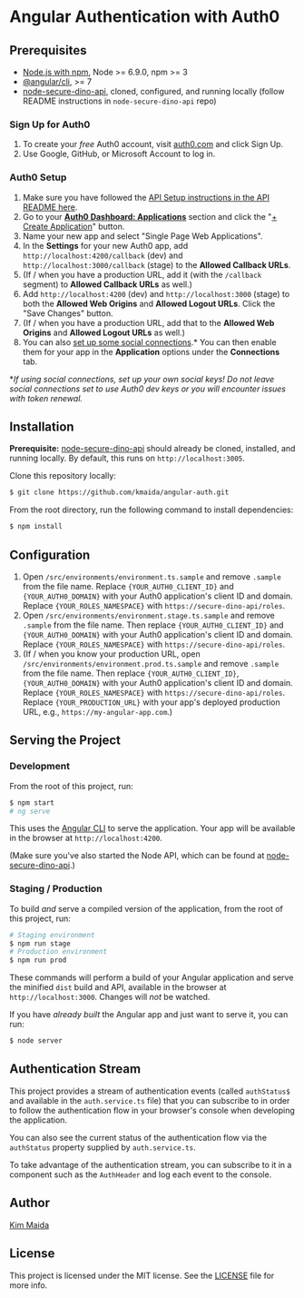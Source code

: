 # Angular Authentication with Auth0

## Prerequisites

* [Node.js with npm](http://nodejs.org), Node >= 6.9.0, npm >= 3
* [@angular/cli](https://github.com/angular/angular-cli), >= 7
* [node-secure-dino-api](https://github.com/kmaida/node-secure-dino-api), cloned, configured, and running locally (follow README instructions in `node-secure-dino-api` repo)

### Sign Up for Auth0

1. To create your _free_ Auth0 account, visit [auth0.com](https://auth0.com) and click Sign Up.
2. Use Google, GitHub, or Microsoft Account to log in.

### Auth0 Setup

1. Make sure you have followed the [API Setup instructions in the API README here](https://github.com/kmaida/node-secure-dino-api#auth0-setup).
2. Go to your [**Auth0 Dashboard: Applications**](https://manage.auth0.com/#/applications) section and click the "[+ Create Application](https://manage.auth0.com/#/applications/create)" button.
3. Name your new app and select "Single Page Web Applications".
4. In the **Settings** for your new Auth0 app, add `http://localhost:4200/callback` (dev) and `http://localhost:3000/callback` (stage) to the **Allowed Callback URLs**.
5. (If / when you have a production URL, add it (with the `/callback` segment) to **Allowed Callback URLs** as well.)
6. Add `http://localhost:4200` (dev) and `http://localhost:3000` (stage) to both the **Allowed Web Origins** and **Allowed Logout URLs**. Click the "Save Changes" button.
7. (If / when you have a production URL, add that to the **Allowed Web Origins** and **Allowed Logout URLs** as well.)
8. You can also [set up some social connections](https://manage.auth0.com/#/connections/social).* You can then enable them for your app in the **Application** options under the **Connections** tab.

*_If using social connections, set up your own social keys! Do not leave social connections set to use Auth0 dev keys or you will encounter issues with token renewal._

## Installation

**Prerequisite:** [node-secure-dino-api](https://github.com/kmaida/node-secure-dino-api) should already be cloned, installed, and running locally. By default, this runs on `http://localhost:3005`.

Clone this repository locally:

```bash
$ git clone https://github.com/kmaida/angular-auth.git
```

From the root directory, run the following command to install dependencies:

```bash
$ npm install
```

## Configuration

1. Open `/src/environments/environment.ts.sample` and remove `.sample` from the file name. Replace `{YOUR_AUTH0_CLIENT_ID}` and `{YOUR_AUTH0_DOMAIN}` with your Auth0 application's client ID and domain. Replace `{YOUR_ROLES_NAMESPACE}` with `https://secure-dino-api/roles`.
2. Open `/src/environments/environment.stage.ts.sample` and remove `.sample` from the file name. Then replace `{YOUR_AUTH0_CLIENT_ID}` and `{YOUR_AUTH0_DOMAIN}` with your Auth0 application's client ID and domain. Replace `{YOUR_ROLES_NAMESPACE}` with `https://secure-dino-api/roles`.
3. (If / when you know your production URL, open `/src/environments/environment.prod.ts.sample` and remove `.sample` from the file name. Then replace `{YOUR_AUTH0_CLIENT_ID}`, `{YOUR_AUTH0_DOMAIN}` with your Auth0 application's client ID and domain. Replace `{YOUR_ROLES_NAMESPACE}` with `https://secure-dino-api/roles`. Replace `{YOUR_PRODUCTION_URL}` with your app's deployed production URL, e.g., `https://my-angular-app.com`.)

## Serving the Project

### Development

From the root of this project, run:

```bash
$ npm start
# ng serve
```

This uses the [Angular CLI](https://cli.angular.io) to serve the application. Your app will be available in the browser at `http://localhost:4200`.

(Make sure you've also started the Node API, which can be found at [node-secure-dino-api](https://github.com/kmaida/node-secure-dino-api).)

### Staging / Production

To build _and_ serve a compiled version of the application, from the root of this project, run:

```bash
# Staging environment
$ npm run stage
# Production environment
$ npm run prod
```

These commands will perform a build of your Angular application and serve the minified `dist` build and API, available in the browser at `http://localhost:3000`. Changes will _not_ be watched.

If you have _already built_ the Angular app and just want to serve it, you can run:

```bash
$ node server
```

## Authentication Stream

This project provides a stream of authentication events (called `authStatus$` and available in the `auth.service.ts` file) that you can subscribe to in order to follow the authentication flow in your browser's console when developing the application.

You can also see the current status of the authentication flow via the `authStatus` property supplied by `auth.service.ts`.

To take advantage of the authentication stream, you can subscribe to it in a component such as the `AuthHeader` and log each event to the console.

## Author

[Kim Maida](https://kmaida.io)

## License

This project is licensed under the MIT license. See the [LICENSE](LICENSE) file for more info.
